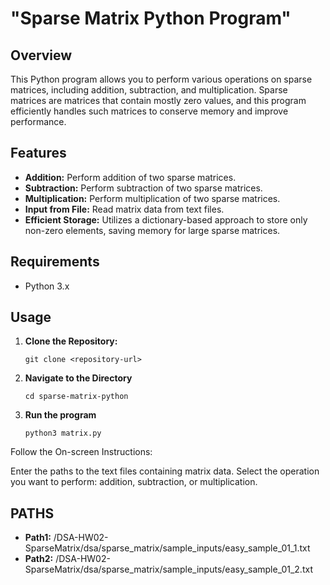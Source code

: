 # "Sparse Matrix Python Program"

## Overview
This Python program allows you to perform various operations on sparse matrices, including addition, subtraction, and multiplication. Sparse matrices are matrices that contain mostly zero values, and this program efficiently handles such matrices to conserve memory and improve performance.

## Features
- **Addition:** Perform addition of two sparse matrices.
- **Subtraction:** Perform subtraction of two sparse matrices.
- **Multiplication:** Perform multiplication of two sparse matrices.
- **Input from File:** Read matrix data from text files.
- **Efficient Storage:** Utilizes a dictionary-based approach to store only non-zero elements, saving memory for large sparse matrices.

## Requirements
- Python 3.x

## Usage
1. **Clone the Repository:**
 	```
   git clone <repository-url>
	```

2. **Navigate to the Directory**
	```
	cd sparse-matrix-python
	```
3. **Run the program**
	```
	python3 matrix.py
	```
Follow the On-screen Instructions:

Enter the paths to the text files containing matrix data.
Select the operation you want to perform: addition, subtraction, or multiplication.

## PATHS
- **Path1:** /DSA-HW02-SparseMatrix/dsa/sparse_matrix/sample_inputs/easy_sample_01_1.txt
- **Path2:** /DSA-HW02-SparseMatrix/dsa/sparse_matrix/sample_inputs/easy_sample_01_2.txt



